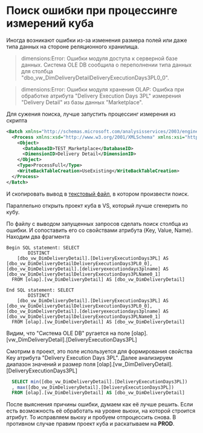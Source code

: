 # Поиск ошибки при процессинге измерений куба

Иногда возникают ошибки из-за изменения размера полей или даже типа данных на стороне реляционного хранилища.

> dimensions:Error: Ошибки модуля доступа к серверной базе данных. Система OLE DB сообщила о переполнении типа данных для столбца "dbo_vw_DimDeliveryDetailDeliveryExecutionDays3PL0_0".

> dimensions:Error: Ошибки модуля хранения OLAP: Ошибка при обработке атрибута "Delivery Execution Days 3PL" измерения "Delivery Detail" из базы данных "Marketplace".

Для сужения поиска, лучше запустить процессинг измерения из скрипта

```xml
<Batch xmlns="http://schemas.microsoft.com/analysisservices/2003/engine">
  <Process xmlns:xsd="http://www.w3.org/2001/XMLSchema" xmlns:xsi="http://www.w3.org/2001/XMLSchema-instance" xmlns:ddl2="http://schemas.microsoft.com/analysisservices/2003/engine/2" xmlns:ddl2_2="http://schemas.microsoft.com/analysisservices/2003/engine/2/2" xmlns:ddl100_100="http://schemas.microsoft.com/analysisservices/2008/engine/100/100" xmlns:ddl200="http://schemas.microsoft.com/analysisservices/2010/engine/200" xmlns:ddl200_200="http://schemas.microsoft.com/analysisservices/2010/engine/200/200" xmlns:ddl300="http://schemas.microsoft.com/analysisservices/2011/engine/300" xmlns:ddl300_300="http://schemas.microsoft.com/analysisservices/2011/engine/300/300" xmlns:ddl400="http://schemas.microsoft.com/analysisservices/2012/engine/400" xmlns:ddl400_400="http://schemas.microsoft.com/analysisservices/2012/engine/400/400" xmlns:ddl500="http://schemas.microsoft.com/analysisservices/2013/engine/500" xmlns:ddl500_500="http://schemas.microsoft.com/analysisservices/2013/engine/500/500">
    <Object>
      <DatabaseID>TEST_Marketplace</DatabaseID>
      <DimensionID>Delivery Detail</DimensionID>
    </Object>
    <Type>ProcessFull</Type>
    <WriteBackTableCreation>UseExisting</WriteBackTableCreation>
  </Process>
</Batch>
```

И скопировать вывод в [текстовый файл](./Error_Dims.log), в котором произвести поиск.

Параллельно открыть проект куба в VS, который лучше сгенерить по кубу. 

По файлу с выводом запущенных запросов сделать поиск столбца из ошибки. И сопоставить его со свойствами атрибута (Key, Value, Name). Находим два фрагмента

```
Begin SQL statement: SELECT 
		DISTINCT
	[dbo_vw_DimDeliveryDetail].[DeliveryExecutionDays3PL] AS [dbo_vw_DimDeliveryDetailDeliveryExecutionDays3PL0_0],[dbo_vw_DimDeliveryDetail].[deliveryexecutiondays3plname] AS [dbo_vw_DimDeliveryDetailDeliveryExecutionDays3PLName0_1]
  FROM [olap].[vw_DimDeliveryDetail] AS [dbo_vw_DimDeliveryDetail]
```

```
End SQL statement: SELECT 
		DISTINCT
	[dbo_vw_DimDeliveryDetail].[DeliveryExecutionDays3PL] AS [dbo_vw_DimDeliveryDetailDeliveryExecutionDays3PL0_0],[dbo_vw_DimDeliveryDetail].[deliveryexecutiondays3plname] AS [dbo_vw_DimDeliveryDetailDeliveryExecutionDays3PLName0_1]
  FROM [olap].[vw_DimDeliveryDetail] AS [dbo_vw_DimDeliveryDetail]
```

Видим, что "Система OLE DB" ругается на поле [olap].[vw_DimDeliveryDetail].[DeliveryExecutionDays3PL]

Смотрим в проект, это поле используется для формирования свойства Key атрибута "Delivery Execution Days 3PL". Далее анализируем диапазон значений и размер поля [olap].[vw_DimDeliveryDetail].[DeliveryExecutionDays3PL]

```sql
  SELECT min([dbo_vw_DimDeliveryDetail].[DeliveryExecutionDays3PL])
  , max([dbo_vw_DimDeliveryDetail].[DeliveryExecutionDays3PL])
  FROM [olap].[vw_DimDeliveryDetail] AS [dbo_vw_DimDeliveryDetail]
```

После выяснения причины ошибки, думаем как её лучше решить. Если есть возможность её обработать на уровне вьюхи, на которой строится атрибут. То исправляем вьюху и пробуем отпроцессить снова. В противном случае правим проект куба и раскатываем на **PROD**.

